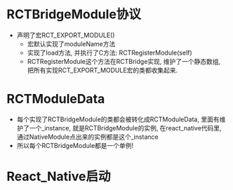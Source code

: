 # RCTBridgeModule协议
* 声明了宏RCT_EXPORT_MODULE()
    * 宏默认实现了moduleName方法
    * 实现了load方法, 并执行了C方法: RCTRegisterModule(self)
    * RCTRegisterModule这个方法在RCTBridge实现, 维护了一个静态数组, 把所有实现RCT_EXPORT_MODULE宏的类都收集起来.

# RCTModuleData
* 每个实现了RCTBridgeModule的类都会被转化成RCTModuleData, 里面有维护了一个_instance, 就是RCTBridgeModule的实例, 在react_native代码里, 通过NativeModule点出来的实例都是这个_instance
* 所以每个RCTBridgeModule都是一个单例!    
    

# React_Native启动


